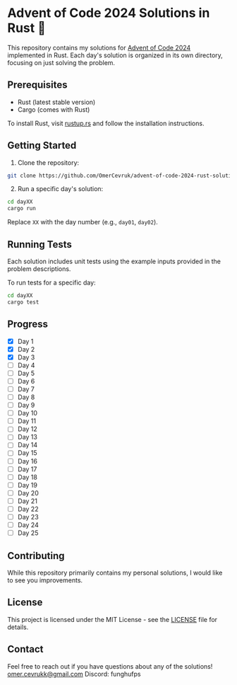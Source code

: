 # Advent of Code 2024 Solutions in Rust 🦀

This repository contains my solutions for [Advent of Code 2024]([https://adventofcode.com/2024](https://adventofcode.com/)) implemented in Rust. Each day's solution is organized in its own directory, focusing on just solving the problem.

## Prerequisites

- Rust (latest stable version)
- Cargo (comes with Rust)

To install Rust, visit [rustup.rs](https://rustup.rs/) and follow the installation instructions.

## Getting Started

1. Clone the repository:
```bash
git clone https://github.com/OmerCevruk/advent-of-code-2024-rust-solutions.git
```

2. Run a specific day's solution:
```bash
cd dayXX
cargo run
```

Replace `XX` with the day number (e.g., `day01`, `day02`).

## Running Tests

Each solution includes unit tests using the example inputs provided in the problem descriptions.

To run tests for a specific day:
```bash
cd dayXX
cargo test
```

## Progress

- [x] Day 1
- [x] Day 2
- [x] Day 3
- [ ] Day 4
- [ ] Day 5
- [ ] Day 6
- [ ] Day 7
- [ ] Day 8
- [ ] Day 9
- [ ] Day 10
- [ ] Day 11
- [ ] Day 12
- [ ] Day 13
- [ ] Day 14
- [ ] Day 15
- [ ] Day 16
- [ ] Day 17
- [ ] Day 18
- [ ] Day 19
- [ ] Day 20
- [ ] Day 21
- [ ] Day 22
- [ ] Day 23
- [ ] Day 24
- [ ] Day 25

## Contributing

While this repository primarily contains my personal solutions, I would like to see you improvements.

## License

This project is licensed under the MIT License - see the [LICENSE](LICENSE) file for details.

## Contact

Feel free to reach out if you have questions about any of the solutions!
omer.cevrukk@gmail.com
Discord: funghufps
